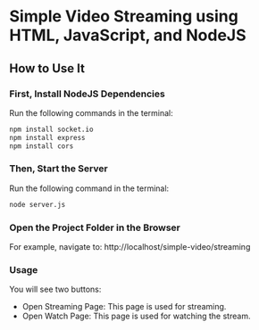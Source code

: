 # Simple Video Streaming using HTML, JavaScript, and NodeJS

## How to Use It

### First, Install NodeJS Dependencies

Run the following commands in the terminal:

```sh
npm install socket.io
npm install express
npm install cors
```


### Then, Start the Server
Run the following command in the terminal:
```sh
node server.js
```


### Open the Project Folder in the Browser
For example, navigate to:
http://localhost/simple-video/streaming


### Usage
You will see two buttons:

* Open Streaming Page: This page is used for streaming.
* Open Watch Page: This page is used for watching the stream.

